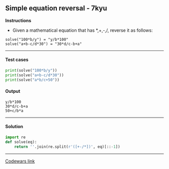## Simple equation reversal - 7kyu

**Instructions**

- Given a mathematical equation that has *,+,-,/, reverse it as follows:

```
solve("100*b/y") = "y/b*100"
solve("a+b-c/d*30") = "30*d/c-b+a"
```

---

#### Test cases

```python
print(solve("100*b/y"))
print(solve("a+b-c/d*30"))
print(solve("a*b/c+50"))
```

#### Output

```
y/b*100
30*d/c-b+a
50+c/b*a
```

---

#### Solution

```python
import re
def solve(eq):
    return ''.join(re.split(r'([+-/*])', eq)[::-1])
```

---

[Codewars link](https://www.codewars.com/kata/5aa3af22ba1bb5209f000037)
